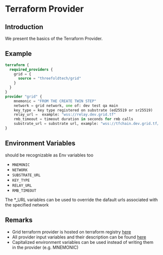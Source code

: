 <h1> Terraform Provider </h1>



## Introduction

We present the basics of the Terraform Provider.

## Example

``` terraform
terraform {
  required_providers {
    grid = {
      source = "threefoldtech/grid"
    }
  }
}
provider "grid" {
    mnemonic = "FROM THE CREATE TWIN STEP"
    network = grid network, one of: dev test qa main
    key_type = key type registered on substrate (ed25519 or sr25519)
    relay_url =  example: "wss://relay.dev.grid.tf"
    rmb_timeout = timeout duration in seconds for rmb calls
    substrate_url = substrate url, example: "wss://tfchain.dev.grid.tf/ws"
}
```

## Environment Variables

should be recognizable as Env variables too

- `MNEMONIC`
- `NETWORK`
- `SUBSTRATE_URL`
- `KEY_TYPE`
- `RELAY_URL`
- `RMB_TIMEOUT`

The *_URL variables can be used to override the dafault urls associated with the specified network

## Remarks

- Grid terraform provider is hosted on terraform registry [here](https://registry.terraform.io/providers/threefoldtech/grid/latest/docs?pollNotifications=true)
- All provider input variables and their description can be found [here](https://github.com/threefoldtech/terraform-provider-grid/blob/development/docs/index.md)
- Capitalized environment variables can be used instead of writing them in the provider (e.g. MNEMONIC)
